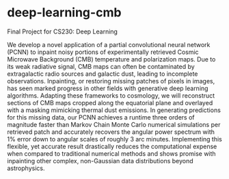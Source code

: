 # deep-learning-cmb
Final Project for CS230: Deep Learning

We develop a novel application of a partial convolutional neural network (PCNN) to inpaint noisy portions of experimentally retrieved Cosmic Microwave Background (CMB) temperature and polarization maps. Due to its weak radiative signal, CMB maps can often be contaminated by extragalactic radio sources and galactic dust, leading to incomplete observations. Inpainting, or restoring missing patches of pixels in images, has seen marked progress in other fields with generative deep learning algorithms. Adapting these frameworks to cosmology, we will reconstruct sections of CMB maps cropped along the equatorial plane and overlayed with a masking mimicking thermal dust emissions. In generating predictions for this missing data, our PCNN achieves a runtime three orders of magnitude faster than Markov Chain Monte Carlo numerical simulations per retrieved patch and accurately recovers the angular power spectrum with 1% error down to angular scales of roughly 3 arc minutes. Implementing this flexible, yet accurate result drastically reduces the computational expense when compared to traditional numerical methods and shows promise with inpainting other complex, non-Gaussian data distributions beyond astrophysics.
